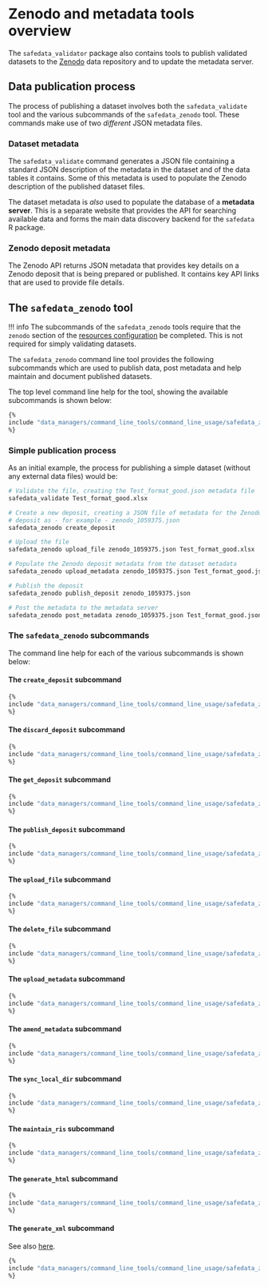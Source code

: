 # Zenodo and metadata tools overview

The `safedata_validator` package also contains tools to publish validated
datasets to the [Zenodo](https://zenodo.org) data repository and to update
the metadata server.

## Data publication process

The process of publishing a dataset involves both the `safedata_validate` tool
and the various subcommands of the `safedata_zenodo` tool. These commands make
use of two _different_ JSON metadata files.

### Dataset metadata

The `safedata_validate` command generates a JSON file containing a standard JSON
description of the metadata in the dataset and of the data tables it contains.
Some of this metadata is used to populate the Zenodo description of the published
dataset files.

The dataset metadata is _also_ used to populate the database of a **metadata
server**. This is a separate website that provides the API for searching
available data and forms the main data discovery backend for the `safedata` R
package.

### Zenodo deposit metadata

The Zenodo API returns JSON metadata that provides key details on a Zenodo
deposit that is being prepared or published. It contains key API links that are
used to provide file details.

## The `safedata_zenodo` tool

!!! info
    The subcommands of the `safedata_zenodo` tools require that the `zenodo`
    section of the [resources configuration](../install/configuration.md#publication-configuration)
    be completed. This is not required for simply validating datasets.

The `safedata_zenodo` command line tool provides the following subcommands which
are used to publish data, post metadata and help maintain and document published
datasets.

The top level command line help for the tool, showing the available subcommands
is shown below:

```bash
{%
include "data_managers/command_line_tools/command_line_usage/safedata_zenodo_top.txt"
%}
```

### Simple publication process

As an initial example, the process for publishing a simple dataset
(without any external data files) would be:

```sh
# Validate the file, creating the Test_format_good.json metadata file
safedata_validate Test_format_good.xlsx

# Create a new deposit, creating a JSON file of metadata for the Zenodo
# deposit as - for example - zenodo_1059375.json
safedata_zenodo create_deposit

# Upload the file
safedata_zenodo upload_file zenodo_1059375.json Test_format_good.xlsx

# Populate the Zenodo deposit metadata from the dataset metadata
safedata_zenodo upload_metadata zenodo_1059375.json Test_format_good.json

# Publish the deposit
safedata_zenodo publish_deposit zenodo_1059375.json

# Post the metadata to the metadata server
safedata_zenodo post_metadata zenodo_1059375.json Test_format_good.json

```

### The `safedata_zenodo` subcommands

The command line help for each of the various subcommands is shown below:

#### The `create_deposit` subcommand

```sh
{%
include "data_managers/command_line_tools/command_line_usage/safedata_zenodo_create_deposit.txt"
%}
```

#### The `discard_deposit` subcommand

```sh
{%
include "data_managers/command_line_tools/command_line_usage/safedata_zenodo_discard_deposit.txt"
%}
```

#### The `get_deposit` subcommand

```sh
{%
include "data_managers/command_line_tools/command_line_usage/safedata_zenodo_get_deposit.txt"
%}
```

#### The `publish_deposit` subcommand

```sh
{%
include "data_managers/command_line_tools/command_line_usage/safedata_zenodo_publish_deposit.txt"
%}
```

#### The `upload_file` subcommand

```sh
{%
include "data_managers/command_line_tools/command_line_usage/safedata_zenodo_upload_file.txt"
%}
```

#### The `delete_file` subcommand

```sh
{%
include "data_managers/command_line_tools/command_line_usage/safedata_zenodo_delete_file.txt"
%}
```

#### The `upload_metadata` subcommand

```sh
{%
include "data_managers/command_line_tools/command_line_usage/safedata_zenodo_upload_metadata.txt"
%}
```

#### The `amend_metadata` subcommand

```sh
{%
include "data_managers/command_line_tools/command_line_usage/safedata_zenodo_amend_metadata.txt"
%}
```

#### The `sync_local_dir` subcommand

```sh
{%
include "data_managers/command_line_tools/command_line_usage/safedata_zenodo_sync_local_dir.txt"
%}
```

#### The `maintain_ris` subcommand

```sh
{%
include "data_managers/command_line_tools/command_line_usage/safedata_zenodo_maintain_ris.txt"
%}
```

#### The `generate_html` subcommand

```sh
{%
include "data_managers/command_line_tools/command_line_usage/safedata_zenodo_generate_html.txt"
%}
```

#### The `generate_xml` subcommand

See also [here](../install/configuration.md#xml-configuration).

```sh
{%
include "data_managers/command_line_tools/command_line_usage/safedata_zenodo_generate_xml.txt"
%}
```
